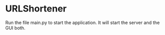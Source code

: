 # URLShortener
Run the file main.py to start the application.
It will start the server and the GUI both.
